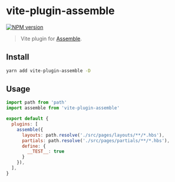 # vite-plugin-assemble

[![NPM version](https://img.shields.io/npm/v/vite-plugin-assemble.svg?style=for-the-badge)](https://npmjs.com/package/vite-plugin-assemble)

> Vite plugin for [Assemble](https://github.com/assemble/assemble).

## Install

```bash
yarn add vite-plugin-assemble -D
```

## Usage

```js
import path from 'path'
import assemble from 'vite-plugin-assemble'

export default {
  plugins: [
    assemble({
      layouts: path.resolve('./src/pages/layouts/**/*.hbs'),
      partials: path.resolve('./src/pages/partials/**/*.hbs'),
      define: {
        __TEST__: true
      }
    }),
  ],
}
```

